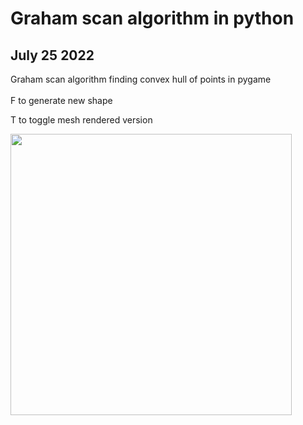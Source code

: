 # Graham scan algorithm in python

## July 25 2022

Graham scan algorithm finding convex hull of points in pygame
<br/><br/>
F to generate new shape

T to toggle mesh rendered version

<img src="https://user-images.githubusercontent.com/71260381/224564802-e9278c53-5c71-4f61-a3b4-7b58ce29a584.gif" width=450>